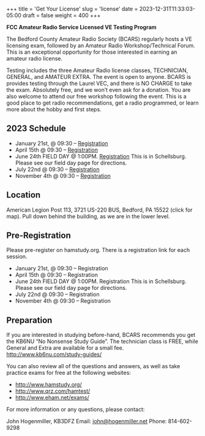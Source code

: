 +++
title = 'Get Your License'
slug = 'license'
date = 2023-12-31T11:33:03-05:00
draft = false
weight = 400
+++

**FCC Amateur Radio Service Licensed VE Testing Program**

The Bedford County Amateur Radio Society (BCARS) regularly hosts a VE licensing exam, followed by an Amateur Radio Workshop/Technical Forum. This is an exceptional opportunity for those interested in earning an amateur radio license.

Testing includes the three Amateur Radio license classes, TECHNICIAN, GENERAL, and AMATEUR EXTRA. The event is open to anyone. BCARS is provides testing through the Laurel VEC, and there is NO CHARGE to take the exam. Absolutely free, and we won’t even ask for a donation. You are also welcome to attend our free workshop following the event. This is a good place to get radio recommendations, get a radio programmed, or learn more about the hobby and first steps.

## 2023 Schedule

<!-- always copy this schedule down to pre-registration on change -->

- January 21st, @ 09:30 – [Registration](https://hamstudy.org/sessions/6366c94c22372964d09e45b8/1)
- April 15th @ 09:30 – [Registration](https://hamstudy.org/sessions/6366c9b3fe4b159a569052e4/1)
- June 24th FIELD DAY @ 1:00PM. [Registration](https://hamstudy.org/sessions/6366ca1aa998cea5ccb0a3c2/1) This is in Schellsburg. Please see our field day page for directions.
- July 22nd @ 09:30 – [Registration](https://hamstudy.org/sessions/6366c9d82237293f089e46ee/1)
- November 4th @ 09:30 – [Registration](https://hamstudy.org/sessions/6366c9f4223729693e9e4731/1)

<!-- always copy this schedule down to pre-registration on change -->

## Location

American Legion Post 113, 3721 US-220 BUS, Bedford, PA 15522 (click for map).  Pull down behind the building, as we are in the lower level.

## Pre-Registration

Please pre-register on hamstudy.org. There is a registration link for each session.

<!-- always copy this schedule down to pre-registration on change -->

- January 21st, @ 09:30 – Registration
- April 15th @ 09:30 – Registration
- June 24th FIELD DAY @ 1:00PM. Registration This is in Schellsburg. Please see our field day page for directions.
- July 22nd @ 09:30 – Registration
- November 4th @ 09:30 – Registration

<!-- always copy this schedule down to pre-registration on change -->

     
## Preparation

If you are interested in studying before-hand, BCARS recommends you get the KB6NU “No Nonsense Study Guide”.  The technician class is FREE, while General and Extra are available for a small fee. http://www.kb6nu.com/study-guides/

You can also review all of the questions and answers, as well as take practice exams for free at the following websites:

- http://www.hamstudy.org/
- http://www.qrz.com/hamtest/
- http://www.eham.net/exams/

For more information or any questions, please contact:

John Hogenmiller, KB3DFZ
Email: john@hogenmiller.net
Phone: 814-602-9298

